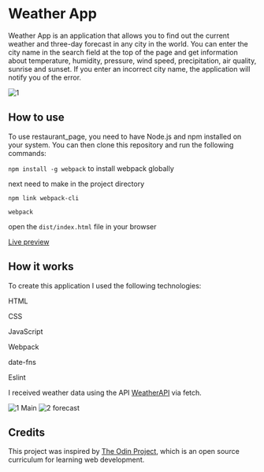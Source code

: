 # Weather App

Weather App is an application that allows you to find out the current weather and three-day forecast in any city in the world. You can enter the city name in the search field at the top of the page and get information about temperature, humidity, pressure, wind speed, precipitation, air quality, sunrise and sunset. If you enter an incorrect city name, the application will notify you of the error.

![1](https://github.com/Kotovar/weather_app/assets/77914431/3d2773bc-aec4-4a0a-941b-47679dbd46fb)

## How to use

To use restaurant_page, you need to have Node.js and npm installed on your system. You can then clone this repository and run the following commands:

`npm install -g webpack` to install webpack globally

next need to make in the project directory

`npm link webpack-cli`

`webpack`

open the `dist/index.html` file in your browser

[Live preview](https://kotovar.github.io/weather_app/)

## How it works

To create this application I used the following technologies:

HTML

CSS

JavaScript

Webpack

date-fns

Eslint

I received weather data using the API [WeatherAPI](https://www.weatherapi.com/) via fetch.

![1 Main](https://github.com/Kotovar/weather_app/assets/77914431/acb3224d-d5b4-4464-848f-d8e8e92ecaaa)
![2 forecast](https://github.com/Kotovar/weather_app/assets/77914431/a49ee892-312d-49ca-a28e-b2a417ebb5ae)

## Credits

This project was inspired by [The Odin Project](https://www.theodinproject.com/lessons/node-path-javascript-weather-app), which is an open source curriculum for learning web development.
